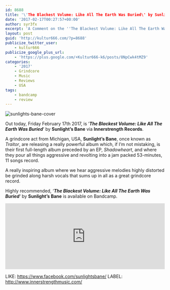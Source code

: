 ```yaml
---
id: 8688
title: '\'The Blackest Volume: Like All The Earth Was Buried\' by Sunlight\'s Bane - A Comment'
date: '2017-02-17T00:27:57+00:00'
author: syr3fx
excerpt: 'A Comment on the ''The Blackest Volume: Like All The Earth Was Buried'' album by Sunlight''s Bane (2017).'
layout: post
guid: 'http://kultur666.com/?p=8688'
publicize_twitter_user:
    - kultur666
publicize_google_plus_url:
    - 'https://plus.google.com/+Kultur666-k6/posts/8NpCwk4tMZ9'
categories:
    - '2017'
    - Grindcore
    - Music
    - Reviews
    - USA
tags:
    - bandcamp
    - review
---
```


![sunlights-bane-cover](http://localhost:8080/wp-content/uploads/2017/02/sunlights-bane-cover.jpg)

Out today, Friday February 17th 2017, is ‘***The Blackest Volume: Like All The Earth Was Buried***‘ by **Sunlight’s Bane** via **Innerstrength Records**.

A grindcore act from Michigan, USA, **Sunlight’s Bane**, once known as *Traitor*, are releasing a really powerful album which, if I’m not mistaking, is their first full-length album preceded by an EP, *Shadowheart*, and where they pour all things aggressive and revolting into a jam packed 53-minutes, 11 songs record.

A really inspiring album where we hear aggressive melodies highly distorted be grinded along harsh vocals that sums up in all as a great grindcore record.

Highly recommended, ‘***The Blackest Volume: Like All The Earth Was Buried***‘ by **Sunlight’s Bane** is available on Bandcamp.

<iframe style="border: 0; width: 100%; height: 208px;" src="https://bandcamp.com/EmbeddedPlayer/album=2011738608/size=large/bgcol=333333/linkcol=e99708/tracklist=false/transparent=true/" seamless></iframe>

LIKE: <https://www.facebook.com/sunlightsbane/>
LABEL: <http://www.innerstrengthmusic.com/>